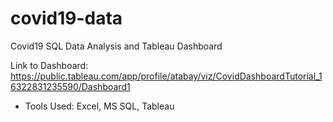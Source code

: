 # covid19-data
Covid19 SQL Data Analysis and Tableau Dashboard

Link to Dashboard: https://public.tableau.com/app/profile/atabay/viz/CovidDashboardTutorial_16322831235590/Dashboard1 
- Tools Used: Excel, MS SQL, Tableau
